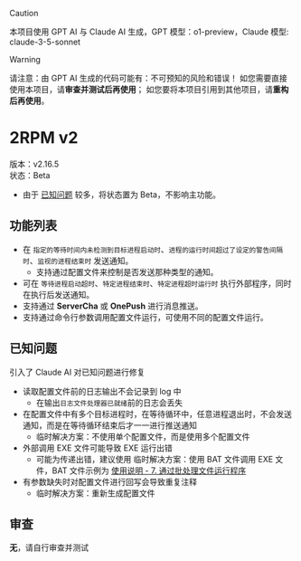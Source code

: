 > [!CAUTION]
> 本项目使用 GPT AI 与 Claude AI 生成，GPT 模型：o1-preview，Claude 模型: claude-3-5-sonnet

> [!WARNING]
> 请注意：由 GPT AI 生成的代码可能有：不可预知的风险和错误！
> 如您需要直接使用本项目，请**审查并测试后再使用**；
> 如您要将本项目引用到其他项目，请**重构后再使用**。

# 2RPM v2

版本：v2.16.5  
状态：Beta

- 由于 [已知问题](#已知问题) 较多，将状态置为 Beta，不影响主功能。

## 功能列表

- 在 `指定的等待时间内未检测到目标进程启动时`、`进程的运行时间超过了设定的警告间隔时`、`监视的进程结束时` 发送通知。
  - 支持通过配置文件来控制是否发送那种类型的通知。
- 可在 `等待进程启动超时`、`特定进程结束时`、`特定进程超时运行时` 执行外部程序，同时在执行后发送通知。
- 支持通过 **ServerCha** 或 **OnePush** 进行消息推送。
- 支持通过命令行参数调用配置文件运行，可使用不同的配置文件运行。

## 已知问题

引入了 Claude AI 对已知问题进行修复

- 读取配置文件前的日志输出不会记录到 log 中
  - 在输出`日志文件处理器已就绪`前的日志会丢失
- 在配置文件中有多个目标进程时，在等待循环中，任意进程退出时，不会发送通知，而是在等待循环结束后才一一进行推送通知
  - 临时解决方案：不使用单个配置文件，而是使用多个配置文件
- 外部调用 EXE 文件可能导致 EXE 运行出错
  - 可能为传递出错，建议使用 临时解决方案：使用 BAT 文件调用 EXE 文件，BAT 文件示例为 [使用说明 - 7. 通过批处理文件运行程序](InstallationManual.md#7-通过批处理文件运行程序)
- 有参数缺失时对配置文件进行回写会导致重复注释
  - 临时解决方案：重新生成配置文件

## 审查

**无**，请自行审查并测试
